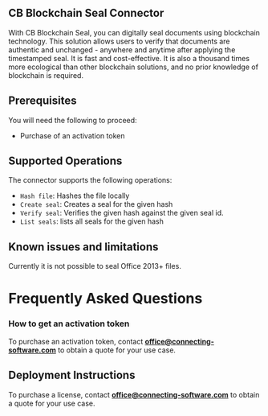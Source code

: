 ## CB Blockchain Seal Connector
With CB Blockchain Seal, you can digitally seal documents using blockchain technology. This solution allows users to verify that documents are authentic and unchanged - anywhere and anytime after applying the timestamped seal. It is fast and cost-effective. It is also a thousand times more ecological than other blockchain solutions, and no prior knowledge of blockchain is required.
 
 
## Prerequisites
You will need the following to proceed:
* Purchase of an activation token
 
## Supported Operations
The connector supports the following operations:
* `Hash file`: Hashes the file locally
* `Create seal`: Creates a seal for the given hash
* `Verify seal`: Verifies the given hash against the given seal id.
* `List seals`: lists all seals for the given hash
 
## Known issues and limitations
Currently it is not possible to seal Office 2013+ files.
 
# Frequently Asked Questions
 
### How to get an activation token
To purchase an activation token, contact **office@connecting-software.com** to obtain a quote for your use case.

## Deployment Instructions
To purchase a license, contact **office@connecting-software.com** to obtain a quote for your use case.
